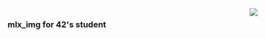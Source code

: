 <img src="https://upload.wikimedia.org/wikipedia/commons/thumb/8/8d/42_Logo.svg/150px-42_Logo.svg.png" align="right" />

### mlx_img for 42's student
